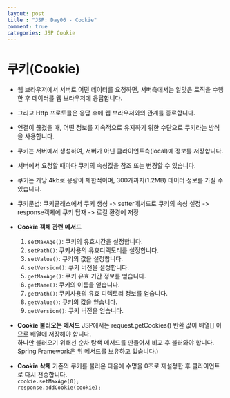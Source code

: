 ```yaml
---
layout: post
title : "JSP: Day06 - Cookie"
comment: true
categories: JSP Cookie
---
```

# 쿠키(Cookie)
- 웹 브라우저에서 서버로 어떤 데이터를 요청하면, 서버측에서는 알맞은 로직을 수행한 후 데이터를 웹 브라우저에 응답합니다.
- 그리고 Http 프로토콜은 응답 후에 웹 브라우저와의 관계를 종료합니다.
- 연결이 끊겼을 때, 어떤 정보를 지속적으로 유지하기 위한 수단으로 쿠키라는 방식을 사용합니다.
- 쿠키는 서버에서 생성하여, 서버가 아닌 클라이언트측(local)에 정보를 저장합니다.
- 서버에서 요청할 때마다 쿠키의 속성값을 참조 또는 변경할 수 있습니다.
- 쿠키는 개당 4kb로 용량이 제한적이며, 300개까지(1.2MB) 데이터 정보를 가질 수 있습니다.

- 쿠키문법: 쿠키클래스에서 쿠키 생성 -> setter메서드로 쿠키의 속성 설정 -> response객체에 쿠키 탑재 -> 로컬 환경에 저장

* **Cookie 객체 관련 메서드**
	1. `setMaxAge()`: 쿠키의 유효시간을 설정합니다.
	2. `setPath()`: 쿠키사용의 유효디렉토리를 설정합니다.
    3. `setValue()`: 쿠키의 값을 설정합니다.
    4. `setVersion()`: 쿠키 버전을 설정합니다.
    5. `getMaxAge()`: 쿠키 유효 기간 정보를 얻습니다.
    6. `getName()`: 쿠키의 이름을 얻습니다.
    7. `getPath()`: 쿠키사용의 유효 디렉토리 정보를 얻습니다.
    8. `getValue()`: 쿠키의 값을 얻습니다.
    9. `getVersion()`: 쿠키 버전을 얻습니다.
	
* **Cookie 불러오는 메서드**
JSP에서는 request.getCookies() 반환 값이 배열[] 이므로 배열에 저장해야 합니다.  
하나만 불러오기 위해선 순차 탐색 메서드를 만들어서 비교 후 불러와야 합니다.
Spring Framework은 위 메서드를 보유하고 있습니다.)  

* **Cookie 삭제**
기존의 쿠키를 불러온 다음에 수명을 0초로 재설정한 후 클라이언트로 다시 전송합니다.  
`cookie.setMaxAge(0);`  
`response.addCookie(cookie);`